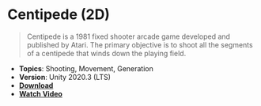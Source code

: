 # Centipede (2D)

> Centipede is a 1981 fixed shooter arcade game developed and published by Atari. The primary objective is to shoot all the segments of a centipede that winds down the playing field.

- **Topics**: Shooting, Movement, Generation
- **Version**: Unity 2020.3 (LTS)
- [**Download**](https://github.com/zigurous/unity-centipede-tutorial/archive/refs/heads/main.zip)
- [**Watch Video**](https://youtu.be/QvdEBjqw0a8)
